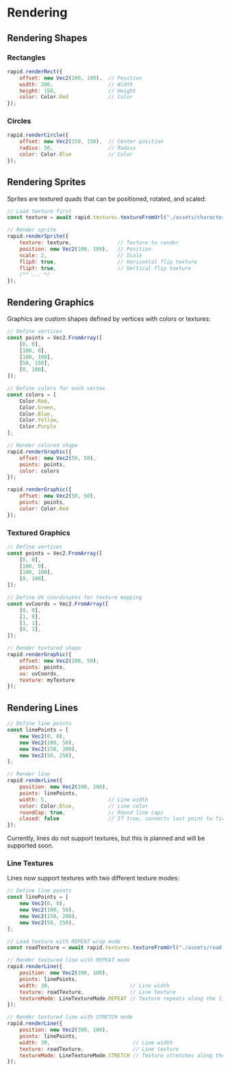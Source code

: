 # Rendering

## Rendering Shapes

### Rectangles

```javascript
rapid.renderRect({
    offset: new Vec2(100, 100),  // Position
    width: 200,                  // Width
    height: 150,                 // Height
    color: Color.Red             // Color
});
```

### Circles

```javascript
rapid.renderCircle({
    offset: new Vec2(150, 150),  // Center position
    radius: 50,                  // Radius
    color: Color.Blue            // Color
});
```

## Rendering Sprites

Sprites are textured quads that can be positioned, rotated, and scaled:

```javascript
// Load texture first
const texture = await rapid.textures.textureFromUrl("./assets/character.png");

// Render sprite
rapid.renderSprite({
    texture: texture,               // Texture to render
    position: new Vec2(100, 100),   // Position
    scale: 2,                       // Scale
    flipX: true,                    // Horizontal flip texture
    flipY: true,                    // Vertical flip texture
    /** ... */
});
```

## Rendering Graphics

Graphics are custom shapes defined by vertices with colors or textures:

```javascript
// Define vertices
const points = Vec2.FromArray([
    [0, 0],
    [100, 0],
    [100, 100],
    [50, 150],
    [0, 100],
]);

// Define colors for each vertex
const colors = [
    Color.Red,
    Color.Green,
    Color.Blue,
    Color.Yellow,
    Color.Purple
];

// Render colored shape
rapid.renderGraphic({
    offset: new Vec2(50, 50),
    points: points,
    color: colors
});

rapid.renderGraphic({
    offset: new Vec2(50, 50),
    points: points,
    color: Color.Red 
});
```

### Textured Graphics

```javascript
// Define vertices
const points = Vec2.FromArray([
    [0, 0],
    [100, 0],
    [100, 100],
    [0, 100],
]);

// Define UV coordinates for texture mapping
const uvCoords = Vec2.FromArray([
    [0, 0],
    [1, 0],
    [1, 1],
    [0, 1],
]);

// Render textured shape
rapid.renderGraphic({
    offset: new Vec2(200, 50),
    points: points,
    uv: uvCoords,
    texture: myTexture
});
```

## Rendering Lines

```javascript
// Define line points
const linePoints = [
    new Vec2(0, 0),
    new Vec2(100, 50),
    new Vec2(150, 200),
    new Vec2(50, 250),
];

// Render line
rapid.renderLine({
    position: new Vec2(100, 100),
    points: linePoints,
    width: 5,                    // Line width
    color: Color.Blue,           // Line color
    roundCap: true,              // Round line caps
    closed: false                // If true, connects last point to first
});
```
Currently, lines do not support textures, but this is planned and will be supported soon.

### Line Textures

Lines now support textures with two different texture modes:

```javascript
// Define line points
const linePoints = [
    new Vec2(0, 0),
    new Vec2(100, 50),
    new Vec2(150, 200),
    new Vec2(50, 250),
];

// Load texture with REPEAT wrap mode
const roadTexture = await rapid.textures.textureFromUrl("./assets/road.png", false, TextureWrapMode.REPEAT);

// Render textured line with REPEAT mode
rapid.renderLine({
    position: new Vec2(100, 100),
    points: linePoints,
    width: 30,                          // Line width
    texture: roadTexture,               // Line texture
    textureMode: LineTextureMode.REPEAT // Texture repeats along the line
});

// Render textured line with STRETCH mode
rapid.renderLine({
    position: new Vec2(300, 100),
    points: linePoints,
    width: 30,                           // Line width
    texture: roadTexture,                // Line texture
    textureMode: LineTextureMode.STRETCH // Texture stretches along the line
});
```
